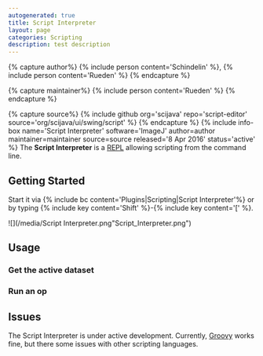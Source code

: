 ```yaml
---
autogenerated: true
title: Script Interpreter
layout: page
categories: Scripting
description: test description
---
```



{% capture author%}
{% include person content='Schindelin' %}, {% include person content='Rueden' %}
{% endcapture %}

{% capture maintainer%}
{% include person content='Rueden' %}
{% endcapture %}

{% capture source%}
{% include github org='scijava' repo='script-editor' source='org/scijava/ui/swing/script' %}
{% endcapture %}
{% include info-box name='Script Interpreter' software='ImageJ' author=author maintainer=maintainer source=source released='8 Apr 2016' status='active' %}
 The **Script Interpreter** is a [REPL](https://en.wikipedia.org/wiki/Read%E2%80%93eval%E2%80%93print_loop) allowing scripting from the command line.

Getting Started
---------------

Start it via {% include bc content='Plugins|Scripting|Script Interpreter'%} or by typing {% include key content='Shift' %}-{% include key content='\[' %}.

![](/media/Script Interpreter.png"Script_Interpreter.png")

Usage
-----

### Get the active dataset

### Run an op

Issues
------

The Script Interpreter is under active development. Currently, [Groovy](Groovy) works fine, but there some issues with other scripting languages.

